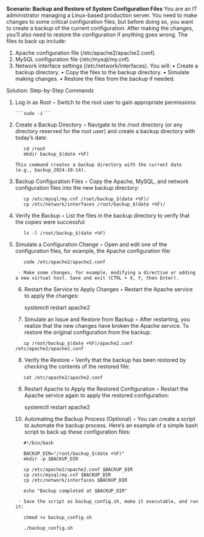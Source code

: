 **Scenario: Backup and Restore of System Configuration Files**
You are an IT administrator managing a Linux-based production server. You need to make changes to some critical configuration files, but before doing so, you want to create a backup of the current configuration. After making the changes, you’ll also need to restore the configuration if anything goes wrong.
The files to back up include:
1. Apache configuration file (/etc/apache2/apache2.conf).
2. MySQL configuration file (/etc/mysql/my.cnf).
3. Network interface settings (/etc/network/interfaces).
You will:
    • Create a backup directory.
    • Copy the files to the backup directory.
    • Simulate making changes.
    • Restore the files from the backup if needed.

Solution: Step-by-Step Commands
1. Log in as Root
        ◦ Switch to the root user to gain appropriate permissions:
       
       ```sudo -i```
2. Create a Backup Directory
        ◦ Navigate to the /root directory (or any directory reserved for the root user) and create a backup directory with today’s date:
    ```   
       cd /root
       mkdir backup_$(date +%F)
    ```
       This command creates a backup directory with the current date (e.g., backup_2024-10-14).
3. Backup Configuration Files
        ◦ Copy the Apache, MySQL, and network configuration files into the new backup directory:
       
    ```   cp /etc/apache2/apache2.conf /root/backup_$(date +%F)/
       cp /etc/mysql/my.cnf /root/backup_$(date +%F)/
       cp /etc/network/interfaces /root/backup_$(date +%F)/
    ```
4. Verify the Backup
        ◦ List the files in the backup directory to verify that the copies were successful:
    ```   
       ls -l /root/backup_$(date +%F)
    ```
5. Simulate a Configuration Change
        ◦ Open and edit one of the configuration files, for example, the Apache configuration file:
    ```   
       code /etc/apache2/apache2.conf
    ```
        ◦ Make some changes, for example, modifying a directive or adding a new virtual host. Save and exit (CTRL + X, Y, then Enter).
    6. Restart the Service to Apply Changes
        ◦ Restart the Apache service to apply the changes:
       
       systemctl restart apache2
    7. Simulate an Issue and Restore from Backup
        ◦ After restarting, you realize that the new changes have broken the Apache service. To restore the original configuration from the backup:
    ```   
       cp /root/backup_$(date +%F)/apache2.conf /etc/apache2/apache2.conf
    ```
    8. Verify the Restore
        ◦ Verify that the backup has been restored by checking the contents of the restored file:
    ```   
       cat /etc/apache2/apache2.conf
    ```
    9. Restart Apache to Apply the Restored Configuration
        ◦ Restart the Apache service again to apply the restored configuration:
       
       systemctl restart apache2
    10. Automating the Backup Process (Optional)
        ◦ You can create a script to automate the backup process. Here’s an example of a simple bash script to back up these configuration files:
    ```   
       #!/bin/bash
       
       BACKUP_DIR="/root/backup_$(date +%F)"
       mkdir -p $BACKUP_DIR
       
       cp /etc/apache2/apache2.conf $BACKUP_DIR
       cp /etc/mysql/my.cnf $BACKUP_DIR
       cp /etc/network/interfaces $BACKUP_DIR
       
       echo "Backup completed at $BACKUP_DIR"
    ```
        ◦ Save the script as backup_config.sh, make it executable, and run it:
    ```   
       chmod +x backup_config.sh

       ./backup_config.sh
    ```

